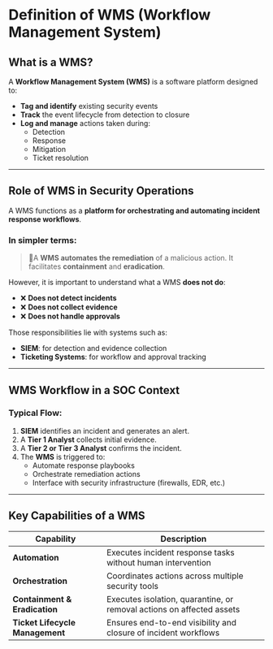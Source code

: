 # Definition of WMS (Workflow Management System)

## What is a WMS?

A **Workflow Management System (WMS)** is a software platform designed to:

- **Tag and identify** existing security events
- **Track** the event lifecycle from detection to closure
- **Log and manage** actions taken during:
  - Detection
  - Response
  - Mitigation
  - Ticket resolution

---

## Role of WMS in Security Operations

A WMS functions as a **platform for orchestrating and automating incident response workflows**.

### In simpler terms:
> 🔁A **WMS automates the remediation** of a malicious action. It facilitates **containment** and **eradication**.

However, it is important to understand what a WMS **does not do**:
- ❌ **Does not detect incidents**  
- ❌ **Does not collect evidence**  
- ❌ **Does not handle approvals**

Those responsibilities lie with systems such as:
- **SIEM**: for detection and evidence collection
- **Ticketing Systems**: for workflow and approval tracking

---

## WMS Workflow in a SOC Context

### Typical Flow:
1. **SIEM** identifies an incident and generates an alert.
2. A **Tier 1 Analyst** collects initial evidence.
3. A **Tier 2 or Tier 3 Analyst** confirms the incident.
4. The **WMS** is triggered to:
   - Automate response playbooks
   - Orchestrate remediation actions
   - Interface with security infrastructure (firewalls, EDR, etc.)

---

## Key Capabilities of a WMS

| Capability                 | Description                                                                 |
|---------------------------|-----------------------------------------------------------------------------|
| **Automation**            | Executes incident response tasks without human intervention                |
| **Orchestration**         | Coordinates actions across multiple security tools                         |
| **Containment & Eradication** | Executes isolation, quarantine, or removal actions on affected assets      |
| **Ticket Lifecycle Management** | Ensures end-to-end visibility and closure of incident workflows          |

